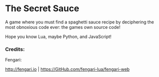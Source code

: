 # The Secret Sauce 

A game where you must find a spaghetti sauce recipe by deciphering the most obnoxious code ever: the games own source code!

Hope you know Lua, maybe Python, and JavaScript!

### Credits:

Fengari:

http://fengari.io | https://GitHub.com/fengari-lua/fengari-web
